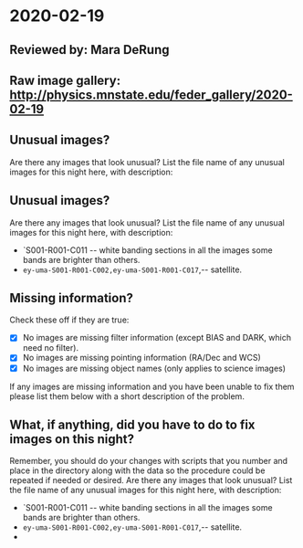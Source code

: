 # 2020-02-19

## Reviewed by:   Mara DeRung

## Raw image gallery: http://physics.mnstate.edu/feder_gallery/2020-02-19

## Unusual images?
Are there any images that look unusual? List the file name of any unusual images for this night here, with description:
## Unusual images?

Are there any images that look unusual? List the file name of any unusual images for this night here, with description:

+ `S001-R001-C011 -- white  banding sections in  all the images some bands are brighter than others.
+ `ey-uma-S001-R001-C002,ey-uma-S001-R001-C017`,-- satellite.

## Missing information?
Check these off if they are true:

- [x] No images are missing filter information (except BIAS and DARK, which need no filter).
- [x] No images are missing pointing information (RA/Dec and WCS)
- [x] No images are missing object names (only applies to science images)

If any images are missing information and you have been unable to fix them please list
them below with a short description of the problem.

## What, if anything, did you have to do to fix images on this night?

Remember, you should do your changes with scripts that you number and place in the
directory along with the data so the procedure could be repeated if needed or
desired.
Are there any images that look unusual? List the file name of any unusual images for this night here, with description:

+ `S001-R001-C011 -- white  banding sections in  all the images some bands are brighter than others.
+ `ey-uma-S001-R001-C002,ey-uma-S001-R001-C017`,-- satellite.
+ 

